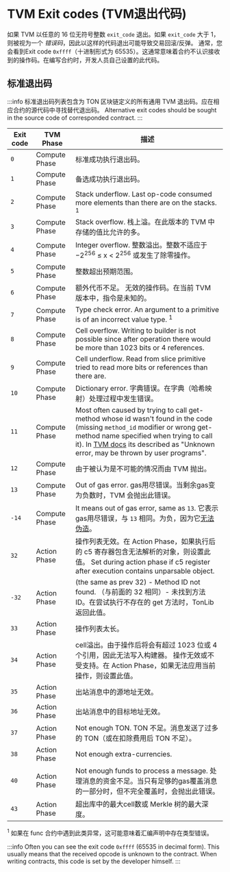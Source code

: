 # TVM Exit codes (TVM退出代码)

如果 TVM 以任意的 16 位无符号整数 `exit_code` 退出。如果 `exit_code` 大于 1，则被视为一个 _错误码_，因此以这样的代码退出可能导致交易回滚/反弹。 通常，您会看到Exit code `0xffff`（十进制形式为 65535）。这通常意味着合约不认识接收到的操作码。在编写合约时，开发人员自己设置的此代码。

## 标准退出码

:::info
标准退出码列表包含为 TON 区块链定义的所有通用 TVM 退出码。应在相应合约的源代码中寻找替代退出码。 Alternative exit codes should be sought in the source code of corresponded contract.
:::

| Exit code | TVM Phase     | 描述                                                                                                                                                                                                                                                                                                                                     |
| --------- | ------------- | -------------------------------------------------------------------------------------------------------------------------------------------------------------------------------------------------------------------------------------------------------------------------------------------------------------------------------------- |
| `0`       | Compute Phase | 标准成功执行退出码。                                                                                                                                                                                                                                                                                                                             |
| `1`       | Compute Phase | 备选成功执行退出码。                                                                                                                                                                                                                                                                                                                             |
| `2`       | Compute Phase | Stack underflow. Last op-code consumed more elements than there are on the stacks. <sup>1</sup>                                                                                                                                                                                                        |
| `3`       | Compute Phase | Stack overflow. 栈上溢。在此版本的 TVM 中存储的值比允许的多。                                                                                                                                                                                                                                                                              |
| `4`       | Compute Phase | Integer overflow. 整数溢出。整数不适应于 −2<sup>256</sup> ≤ x < 2<sup>256</sup> 或发生了除零操作。                                                                                                                                                                                                                                         |
| `5`       | Compute Phase | 整数超出预期范围。                                                                                                                                                                                                                                                                                                                              |
| `6`       | Compute Phase | 额外代币不足。 无效的操作码。在当前 TVM 版本中，指令是未知的。                                                                                                                                                                                                                                                                                                     |
| `7`       | Compute Phase | Type check error. An argument to a primitive is of an incorrect value type. <sup>1</sup>                                                                                                                                                                                                               |
| `8`       | Compute Phase | Cell overflow. Writing to builder is not possible since after operation there would be more than 1023 bits or 4 references.                                                                                                                                                                            |
| `9`       | Compute Phase | Cell underflow. Read from slice primitive tried to read more bits or references than there are.                                                                                                                                                                                                        |
| `10`      | Compute Phase | Dictionary error. 字典错误。在字典（哈希映射）处理过程中发生错误。                                                                                                                                                                                                                                                                             |
| `11`      | Compute Phase | Most often caused by trying to call get-method whose id wasn't found in the code (missing `method_id` modifier or wrong get-method name specified when trying to call it). In [TVM docs](https://ton.org/tvm.pdf) its described as "Unknown error, may be thrown by user programs". |
| `12`      | Compute Phase | 由于被认为是不可能的情况而由 TVM 抛出。                                                                                                                                                                                                                                                                                                                 |
| `13`      | Compute Phase | Out of gas error. gas用尽错误。当剩余gas变为负数时，TVM 会抛出此错误。                                                                                                                                                                                                                                                                      |
| `-14`     | Compute Phase | It means out of gas error, same as `13`. 它表示gas用尽错误，与 `13` 相同。为负，因为它[无法伪造](https://github.com/ton-blockchain/ton/blob/20758d6bdd0c1327091287e8a620f660d1a9f4da/crypto/vm/vm.cpp#L492)。                                                                                                                                 |
| `32`      | Action Phase  | 操作列表无效。在 Action Phase，如果执行后的 c5 寄存器包含无法解析的对象，则设置此值。 Set during action phase if c5 register after execution contains unparsable object.                                                                                                                                                                                 |
| `-32`     | Action Phase  | (the same as prev 32) - Method ID not found. （与前面的 32 相同）- 未找到方法 ID。在尝试执行不存在的 get 方法时，TonLib 返回此值。                                                                                                                                                                                                  |
| `33`      | Action Phase  | 操作列表太长。                                                                                                                                                                                                                                                                                                                                |
| `34`      | Action Phase  | cell溢出。由于操作后将会有超过 1023 位或 4 个引用，因此无法写入构建器。 操作无效或不受支持。在 Action Phase，如果无法应用当前操作，则设置此值。                                                                                                                                                                                                                                                  |
| `35`      | Action Phase  | 出站消息中的源地址无效。                                                                                                                                                                                                                                                                                                                           |
| `36`      | Action Phase  | 出站消息中的目标地址无效。                                                                                                                                                                                                                                                                                                                          |
| `37`      | Action Phase  | Not enough TON. TON 不足。消息发送了过多的 TON（或在扣除费用后 TON 不足）。                                                                                                                                                                                                                                                                   |
| `38`      | Action Phase  | Not enough extra-currencies.                                                                                                                                                                                                                                                                                           |
| `40`      | Action Phase  | Not enough funds to process a message. 处理消息的资金不足。当只有足够的gas覆盖消息的一部分时，但不完全覆盖时，会抛出此错误。                                                                                                                                                                                                                                    |
| `43`      | Action Phase  | 超出库中的最大cell数或 Merkle 树的最大深度。                                                                                                                                                                                                                                                                                                           |

<sup>1</sup> 如果在 func 合约中遇到此类异常，这可能意味着汇编声明中存在类型错误。

:::info
Often you can see the exit code `0xffff` (65535 in decimal form). This usually means that the received opcode is unknown to the contract. When writing contracts, this code is set by the developer himself.
:::
